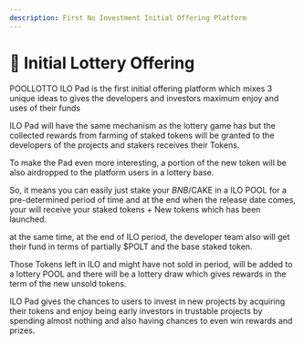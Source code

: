 ```yaml
---
description: First No Investment Initial Offering Platform
---
```


# 🎰 Initial Lottery Offering

POOLLOTTO ILO Pad is the first initial offering platform which mixes 3 unique ideas to gives the developers and investors maximum enjoy and uses of their funds

ILO Pad will have the same mechanism as the lottery game has but the collected rewards from farming of staked tokens will be granted to the developers of the projects and stakers receives their Tokens.

To make the Pad even more interesting, a portion of the new token will be also airdropped to the platform users in a lottery base.

So, it means you can easily just stake your $BNB/$CAKE in a ILO POOL for a pre-determined period of time and at the end when the release date comes, your will receive your staked tokens + New tokens which has been launched.

at the same time, at the end of ILO period, the developer team also will get their fund in terms of partially $POLT and the base staked token.

Those Tokens left in ILO and might have not sold in period, will be added to a lottery POOL and there will be a lottery draw which gives rewards in the term of the new unsold tokens.

ILO Pad gives the chances to users to invest in new projects by acquiring their tokens and enjoy being early investors in trustable projects by spending almost nothing and also having chances to even win rewards and prizes.



